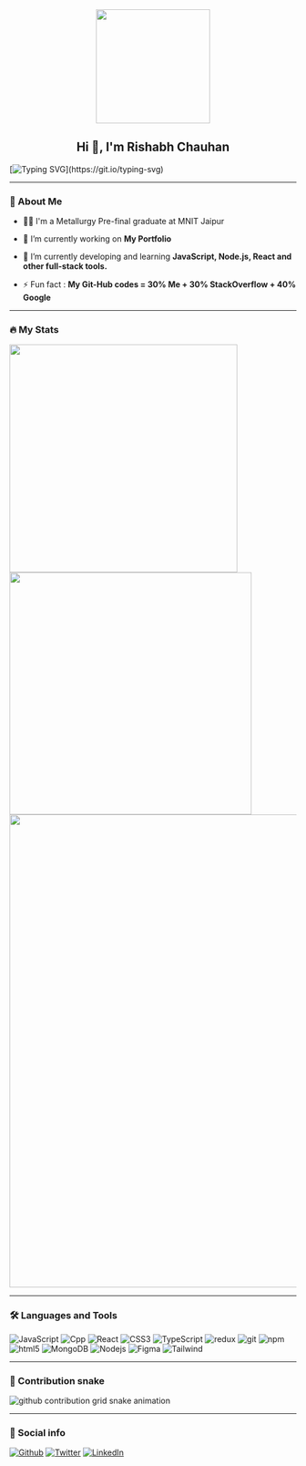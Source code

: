 <div id="header" align="center">
  <img src=https://media.giphy.com/media/KEYMsj2LcXzfcTP5ii/giphy.gif width="200"/>
</div>

<h2 align="center">Hi 👋, I'm Rishabh Chauhan</h2>

[![Typing SVG](https://readme-typing-svg.herokuapp.com?duration=10000&center=true&vCenter=true&width=800&height=30&lines=Hello+this+is+Rishabh%2C+Welcome+to+my+Github+page.)](https://git.io/typing-svg)

---
### 👦 About Me
- 👨‍💻 I'm a Metallurgy Pre-final graduate at MNIT Jaipur

- 🔭 I’m currently working on **My Portfolio**

- 🌱 I’m currently developing and learning **JavaScript, Node.js, React and other full-stack tools.**

- ⚡ Fun fact : **My Git-Hub codes = 30% Me + 30% StackOverflow + 40% Google**

--- 

### 🔥 My Stats 


<img width="400" src="https://github-readme-stats.vercel.app/api?username=Rishabh1662&count_private=true&show_icons=true&theme=react" />  <img width="425" src="https://streak-stats.demolab.com/?user=Rishabh1662&theme=react" />
<img width="830" src="https://github-readme-activity-graph.vercel.app/graph?username=Rishabh1662&bg_color=21232a&color=a8eeff&line=61dafb&point=f0fcff&area=true&hide_border=false" />
<a href="https://github.com/getlost01/github-stats">

</a>
<!-- ![Top Langs](https://github-readme-stats.vercel.app/api/top-langs/?username=getlost01&layout=compact&langs_count=10&theme=react) 
<!-- ![Wakatime stats](https://github-readme-stats.vercel.app/api/wakatime?username=getlost01&theme=react) -->

--- 



### :hammer_and_wrench: Languages and Tools 

<p>
  
  <img alt="JavaScript" src="https://img.shields.io/badge/-Javascript-13aa52?style=flat-square&logo=Javascript&logoColor=white" />
  <img alt="Cpp" src="https://img.shields.io/badge/-Cpp-43853d?style=flat-square&logo=c%2B%2B&logoColor=white" />
  <img alt="React" src="https://img.shields.io/badge/-React-45b8d8?style=flat-square&logo=react&logoColor=white" />
  <img alt="CSS3" src="https://img.shields.io/badge/-CSS-007ACC?style=flat-square&logo=CSS3&logoColor=white" />
  <img alt="TypeScript" src="https://img.shields.io/badge/-TypeScript-007ACC?style=flat-square&logo=typescript&logoColor=white" />
  <img alt="redux" src="https://img.shields.io/badge/-Redux-764ABC?style=flat-square&logo=redux&logoColor=white" />
  <img alt="git" src="https://img.shields.io/badge/-Git-F05032?style=flat-square&logo=git&logoColor=white" />
  <img alt="npm" src="https://img.shields.io/badge/-NPM-CB3837?style=flat-square&logo=npm&logoColor=white" />
  <img alt="html5" src="https://img.shields.io/badge/-HTML5-E34F26?style=flat-square&logo=html5&logoColor=white" />
  <img alt="MongoDB" src="https://img.shields.io/badge/-MongoDB-13aa52?style=flat-square&logo=mongodb&logoColor=white" />
  <img alt="Nodejs" src="https://img.shields.io/badge/-Nodejs-43853d?style=flat-square&logo=Node.js&logoColor=white" />
  <img alt="Figma" src="https://img.shields.io/badge/-Figma-764ABC?style=flat-square&logo=figma&logoColor=white" />
  <img alt="Tailwind" src="https://img.shields.io/badge/-Tailwind-007ACC?style=flat-square&logo=tailwindcss&logoColor=white" />
</p>


<!--END_SECTION:waka-simple-->

---

### 🐍 Contribution snake

<picture>
  <source media="(prefers-color-scheme: dark)" srcset="https://getlost01.github.io/github-snake.github.io/github-contribution-grid-snake-dark.svg">
  <source media="(prefers-color-scheme: light)" srcset="https://getlost01.github.io/github-snake.github.io/github-contribution-grid-snake.svg">
  <img alt="github contribution grid snake animation" src="https://getlost01.github.io/github-snake.github.io/github-contribution-grid-snake.svg">
</picture>

---

### 🔗 Social info

</p>


<p><a href="https://github.com/Rishabh1662" target="_blank"><img alt="Github" src="https://img.shields.io/badge/GitHub-%2312100E.svg?&style=for-the-badge&logo=Github&logoColor=white" /></a> <a href="https://twitter.com/Rishabh94602094" target="_blank"><img alt="Twitter" src="https://img.shields.io/badge/twitter-%231DA1F2.svg?&style=for-the-badge&logo=twitter&logoColor=white" /></a> <a href="https://www.linkedin.com/in/rishabh-chauhan-5a693b22b" target="_blank"><img alt="LinkedIn" src="https://img.shields.io/badge/linkedin-%230077B5.svg?&style=for-the-badge&logo=linkedin&logoColor=white" /></a>
</p>

